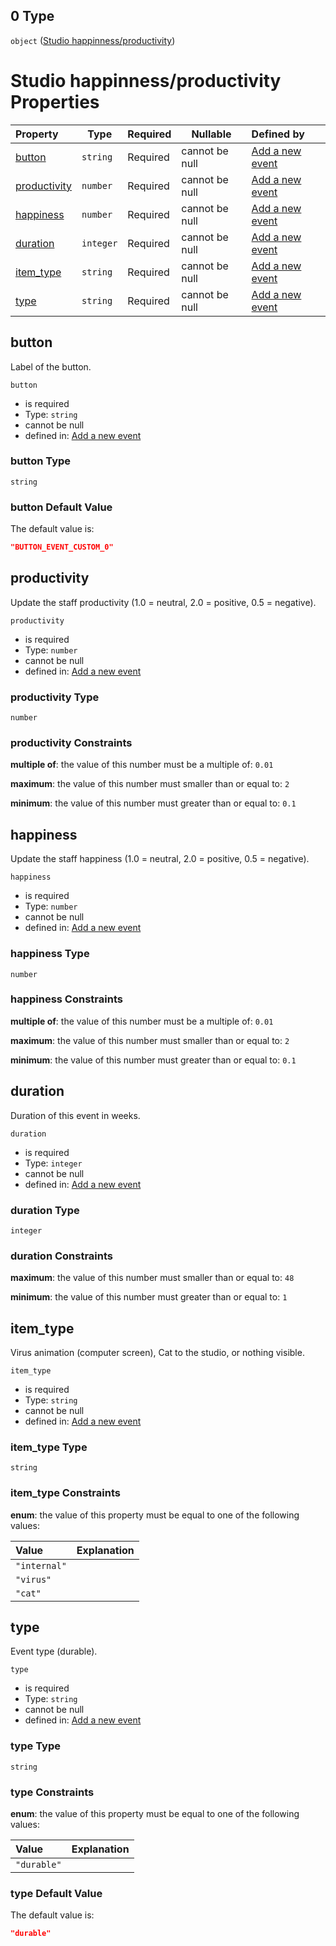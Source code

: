 ## 0 Type

`object` ([Studio happinness/productivity](add-event-anyof-random-event-properties-actions-items-anyof-studio-happinnessproductivity.md))

# Studio happinness/productivity Properties

| Property                      | Type      | Required | Nullable       | Defined by                                                                                                                                                                                                                 |
| :---------------------------- | --------- | -------- | -------------- | :------------------------------------------------------------------------------------------------------------------------------------------------------------------------------------------------------------------------- |
| [button](#button)             | `string`  | Required | cannot be null | [Add a new event](add-event-anyof-random-event-properties-actions-items-anyof-studio-happinnessproductivity-properties-button.md "add-event.json#/anyOf/0/properties/actions/items/anyOf/0/properties/button")             |
| [productivity](#productivity) | `number`  | Required | cannot be null | [Add a new event](add-event-anyof-random-event-properties-actions-items-anyof-studio-happinnessproductivity-properties-productivity.md "add-event.json#/anyOf/0/properties/actions/items/anyOf/0/properties/productivity") |
| [happiness](#happiness)       | `number`  | Required | cannot be null | [Add a new event](add-event-anyof-random-event-properties-actions-items-anyof-studio-happinnessproductivity-properties-happiness.md "add-event.json#/anyOf/0/properties/actions/items/anyOf/0/properties/happiness")       |
| [duration](#duration)         | `integer` | Required | cannot be null | [Add a new event](add-event-anyof-random-event-properties-actions-items-anyof-studio-happinnessproductivity-properties-duration.md "add-event.json#/anyOf/0/properties/actions/items/anyOf/0/properties/duration")         |
| [item_type](#item_type)       | `string`  | Required | cannot be null | [Add a new event](add-event-anyof-random-event-properties-actions-items-anyof-studio-happinnessproductivity-properties-item_type.md "add-event.json#/anyOf/0/properties/actions/items/anyOf/0/properties/item_type")       |
| [type](#type)                 | `string`  | Required | cannot be null | [Add a new event](add-event-anyof-random-event-properties-actions-items-anyof-studio-happinnessproductivity-properties-type.md "add-event.json#/anyOf/0/properties/actions/items/anyOf/0/properties/type")                 |

## button

Label of the button.


`button`

-   is required
-   Type: `string`
-   cannot be null
-   defined in: [Add a new event](add-event-anyof-random-event-properties-actions-items-anyof-studio-happinnessproductivity-properties-button.md "add-event.json#/anyOf/0/properties/actions/items/anyOf/0/properties/button")

### button Type

`string`

### button Default Value

The default value is:

```json
"BUTTON_EVENT_CUSTOM_0"
```

## productivity

Update the staff productivity (1.0 = neutral, 2.0 = positive, 0.5 = negative).


`productivity`

-   is required
-   Type: `number`
-   cannot be null
-   defined in: [Add a new event](add-event-anyof-random-event-properties-actions-items-anyof-studio-happinnessproductivity-properties-productivity.md "add-event.json#/anyOf/0/properties/actions/items/anyOf/0/properties/productivity")

### productivity Type

`number`

### productivity Constraints

**multiple of**: the value of this number must be a multiple of: `0.01`

**maximum**: the value of this number must smaller than or equal to: `2`

**minimum**: the value of this number must greater than or equal to: `0.1`

## happiness

Update the staff happiness (1.0 = neutral, 2.0 = positive, 0.5 = negative).


`happiness`

-   is required
-   Type: `number`
-   cannot be null
-   defined in: [Add a new event](add-event-anyof-random-event-properties-actions-items-anyof-studio-happinnessproductivity-properties-happiness.md "add-event.json#/anyOf/0/properties/actions/items/anyOf/0/properties/happiness")

### happiness Type

`number`

### happiness Constraints

**multiple of**: the value of this number must be a multiple of: `0.01`

**maximum**: the value of this number must smaller than or equal to: `2`

**minimum**: the value of this number must greater than or equal to: `0.1`

## duration

Duration of this event in weeks.


`duration`

-   is required
-   Type: `integer`
-   cannot be null
-   defined in: [Add a new event](add-event-anyof-random-event-properties-actions-items-anyof-studio-happinnessproductivity-properties-duration.md "add-event.json#/anyOf/0/properties/actions/items/anyOf/0/properties/duration")

### duration Type

`integer`

### duration Constraints

**maximum**: the value of this number must smaller than or equal to: `48`

**minimum**: the value of this number must greater than or equal to: `1`

## item_type

Virus animation (computer screen), Cat to the studio, or nothing visible.


`item_type`

-   is required
-   Type: `string`
-   cannot be null
-   defined in: [Add a new event](add-event-anyof-random-event-properties-actions-items-anyof-studio-happinnessproductivity-properties-item_type.md "add-event.json#/anyOf/0/properties/actions/items/anyOf/0/properties/item_type")

### item_type Type

`string`

### item_type Constraints

**enum**: the value of this property must be equal to one of the following values:

| Value        | Explanation |
| :----------- | ----------- |
| `"internal"` |             |
| `"virus"`    |             |
| `"cat"`      |             |

## type

Event type (durable).


`type`

-   is required
-   Type: `string`
-   cannot be null
-   defined in: [Add a new event](add-event-anyof-random-event-properties-actions-items-anyof-studio-happinnessproductivity-properties-type.md "add-event.json#/anyOf/0/properties/actions/items/anyOf/0/properties/type")

### type Type

`string`

### type Constraints

**enum**: the value of this property must be equal to one of the following values:

| Value       | Explanation |
| :---------- | ----------- |
| `"durable"` |             |

### type Default Value

The default value is:

```json
"durable"
```
